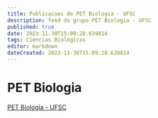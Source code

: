```yaml
---
title: Publicacoes de PET Biologia - UFSC 
description: feed do grupo PET Biologia - UFSC
published: true
date: 2023-11-30T15:09:28.639814
tags: Ciencias Biologicas
editor: markdown
dateCreated: 2023-11-30T15:09:28.639814
---
```


# PET Biologia
[PET Biologia - UFSC](/grupo/84PETBiologiaUFSC.md)